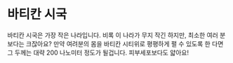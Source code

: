 # 바티칸 시국

바티칸 시국은 가장 작은 나라입니다. 비록 이 나라가 무지 작긴 하지만, 최소한 여러
분 보다는 크잖아요? 만약 여려분의 몸을 바티칸 시티위로 평평하게 펼 수 있도록 한
다면 그 두께는 대략 200 나노미터 정도가 될겁니다. 피부세포보다도 얇아요!
